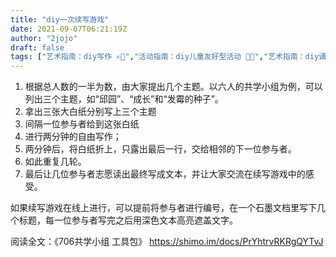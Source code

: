 ```yaml
---
title: "diy一次续写游戏"
date: 2021-09-07T06:21:19Z
author: "2jojo"
draft: false
tags: ["艺术指南：diy写作 ✍🏻️","活动指南：diy儿童友好型活动 🧒🏻","艺术指南：diy诵读 🗣️","活动指南：diy热身","物的指南：diy纸 📜"]
---
```


1. 根据总人数的一半为数，由大家提出几个主题。以六人的共学小组为例，可以列出三个主题，如“邱园”、“成长”和“发霉的种子”。
2. 拿出三张大白纸分别写上三个主题
3. 间隔一位参与者给到这张白纸
4. 进行两分钟的自由写作；
5. 两分钟后，将白纸折上，只露出最后一行，交给相邻的下一位参与者。
6. 如此重复几轮。
7. 最后让几位参与者志愿读出最终写成文本，并让大家交流在续写游戏中的感受。

如果续写游戏在线上进行，可以提前将参与者进行编号，在一个石墨文档里写下几个标题，每一位参与者写完之后用深色文本高亮遮盖文字。

阅读全文：《706共学小组 工具包》 https://shimo.im/docs/PrYhtrvRKRgQYTvJ

